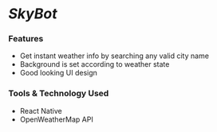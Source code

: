 # *SkyBot*

### **Features**
  * Get instant weather info by searching any valid city name
  * Background is set according to weather state
  * Good looking UI design 

### **Tools & Technology Used**
 * React Native 
 * OpenWeatherMap API
